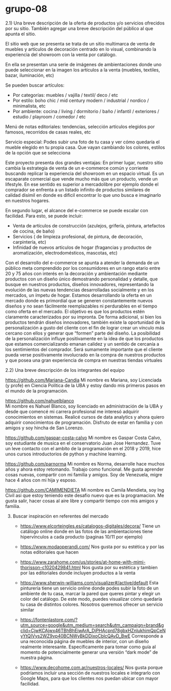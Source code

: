 # grupo-08

2.1) Una breve descripción de la oferta de productos y/o servicios ofrecidos por su sitio. También agregar una breve descripción del público al que apunta el sitio.

El sitio web que se presenta se trata de un sitio multimarca de venta de muebles y artículos de decoración centrado en lo visual, combinando la experiencia del showroom con la venta por catálogo.

En ella se presentan una serie de imágenes de ambientaciones donde uno puede seleccionar en la imagen los artículos a la venta (muebles, textiles, bazar, iluminación, etc)

Se pueden buscar artículos: 
  - Por categorías: muebles / vajilla / textil/ deco / etc
  - Por estilo: boho chic /  mid century modern /  industrial / nordico / minimalista,  etc
  - Por ambiente: cocina /  living /  dormitorio /  baño / infantil / exteriores / estudio / playroom / comedor  / etc

Menú de notas editoriales: tendencias, selección artículos elegidos por famosos, recorridos de casas reales, etc

Servicio especial:
Podes subir una foto de tu casa y ver cómo quedaría el mueble elegido en tu propia casa.
Que vayan cambiando los colores, estilos de la opción que se selecciona

Este proyecto presenta dos grandes ventajas:
En primer lugar, nuestro sitio cambia la estrategia de venta de un e-commerce común y corriente buscando replicar la experiencia del showroom en un espacio virtual. Es un escaparate comercial que vende mucho más que un producto, vende un lifestyle. 
En ese sentido es superior a mercadolibre por ejemplo donde el comprador se enfrenta a un listado infinito de productos similares de calidad disímil en donde es dificil encontrar lo que uno busca e imaginarlo en nuestros hogares.

En segundo lugar, el alcance del e-commerce se puede escalar con facilidad. Para esto, se puede incluir:
  - Venta de artículos de construcción (azulejos, grifería, pintura, artefactos de cocina, de baño) 
  - Servicios ( de limpieza profesional, de pintura, de decoración, carpintería, etc) 
  - Infinidad de nuevos artículos de hogar (fragancias y productos de aromatización, electrodomésticos, mascotas, etc)

Con el desarrollo del e-commerce se apunta a atender la demanda de un público meta comprendido por los consumidores en un rango etario entre 20 y 75 años con interés en la decoración y ambientación mediante productos con un diseño único demostrando personalidad y detalle, que busque en nuestros productos, diseños innovadores, representando la evolución de las nuevas tendencias desarrolladas socialmente y en los mercados, un ímpetu de hogar. 
Estamos desarrollando la oferta en un mercado donde es primordial que se generen constantemente nuevos diseños y no sean fácilmente reemplazables ni perdurables en el tiempo como oferta en el mercado. El objetivo es que los productos estén claramente caracterizados por su impronta. De forma adicional, si bien los productos tendrán diseños innovadores, también existe la oportunidad de la personalización a gusto del cliente con el fin  de lograr crear un vínculo más cercano con ellos y generar que “formen” parte del diseño. 
La posibilidad de la personalización influye positivamente en la idea de que los productos que estamos comercializando emanan calidez y un sentido de cercanía a los sentimientos del comprador. Será sumamente importante que el cliente pueda verse positivamente involucrado en la compra de nuestros productos y que posea una gran experiencia de compra en nuestras tiendas virtuales

2.2) Una breve descripción de los integrantes del equipo

https://github.com/Mariana-Candia
Mi nombre es Mariana, soy Licenciada (y profe) en Ciencia Política de la UBA y estoy dando mis primeros pasos en el mundo de la programación.

https://github.com/nahuelblanco  
Mi nombre es Nahuel Blanco, soy licenciado en administración de la UBA y desde que comencé mi carrera profesional me interesó adquirir conocimientos en sistemas. Realicé cursos de data analytics y ahora quiero adquirir conocimientos de programación. Disfruto de estar en familia y con amigos y soy hincha de San Lorenzo.

https://github.com/gaspar-costa-calvo
Mi nombre es Gaspar Costa Calvo, soy estudiante de musica en el conservatorio Juan Jose Hernandez. Tuve un leve contacto con el ambito de la programación en el 2018 y 2019, hice unos cursos introductorios de python y machine learning.  

https://github.com/parnorma 
Mi nombre es Norma, desarrolle hace muchos años y ahora estoy retomando. Trabajo como funcional. Me gusta aprender cosas nuevas, compartir con mi familia y amigos. Soy de Venezuela, migre hace 4 años con mi hija y esposo.

https://github.com/CAMIMENDIETA
Mi nombre es Camila Mendieta, soy Ing Civil asi que estoy teniendo este desafio nuevo que es la programacion. Me gusta salir, hacer cosas al aire libre y compartir tiempo con mis amigos y familia.

3) Buscar inspiración en referentes del mercado
    - https://www.elcorteingles.es/catalogos-digitales/decora/
Tiene un catálogo online donde en las fotos de las ambientaciones tiene hipervínculos a cada producto (paginas 10/11 por ejemplo)

    - https://www.modaoperandi.com/
Nos gusta por su estética y por las notas editoriales que hacen

    - https://www.zarahome.com/us/stories/at-home-with-mimi-thorisson-c1020429841.html
Nos gusta por su estética y tambien por las editoriales donde incluyen productos a la venta

    - https://www.sherwin-williams.com/visualizer#/active/default
Esta pinturería tiene un servicio online donde podes subir la foto de un ambiente de tu casa, marcar la pared que queres pintar y elegir un color del catálogo. De este modo, puedes visualizar cómo quedaría tu casa de distintos colores. Nosotros queremos ofrecer un servicio similar

    - https://fontenlastore.com/?utm_source=google&utm_medium=search&utm_campaign=brand&gclid=CjwKCAjwx46TBhBhEiwArA_DjPHAcprd78gbxHZnlukhimQpCeNyYtQIVys2WZ9vp40BCNWyBkDDixoCblcQAvD_BwE
Corresponde a una reconocida página de muebles de interior, con un diseño realmente interesante. Específicamente para tomar como guía al momento de potencialmente generar una versión “dark mode” de nuestra página.

    - https://www.decohome.com.ar/nuestros-locales/ 
Nos gusta porque podríamos incluir una sección de nuestros locales e integrarlo con Google Maps, para que los clientes nos puedan ubicar con mayor facilidad.
